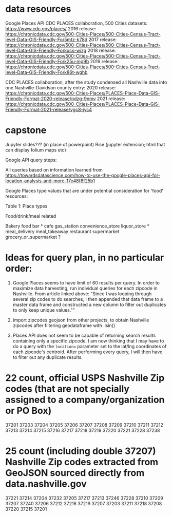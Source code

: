 # data resources
Google Places API
CDC PLACES collaboration, 500 Cities datasets: https://www.cdc.gov/places/
  2016 release: https://chronicdata.cdc.gov/500-Cities-Places/500-Cities-Census-Tract-level-Data-GIS-Friendly-Fo/5mtz-k78d
  2017 release: https://chronicdata.cdc.gov/500-Cities-Places/500-Cities-Census-Tract-level-Data-GIS-Friendly-Fo/kucs-wizg
  2018 release: https://chronicdata.cdc.gov/500-Cities-Places/500-Cities-Census-Tract-level-Data-GIS-Friendly-Fo/k25u-mg9b
  2019 release: https://chronicdata.cdc.gov/500-Cities-Places/500-Cities-Census-Tract-level-Data-GIS-Friendly-Fo/k86t-wghb

CDC PLACES collaboration, after the study condensed all Nashville data into one Nashville-Davidson county entry:
  2020 release: https://chronicdata.cdc.gov/500-Cities-Places/PLACES-Place-Data-GIS-Friendly-Format-2020-release/ndzg-9nmv
  2021 release: https://chronicdata.cdc.gov/500-Cities-Places/PLACES-Place-Data-GIS-Friendly-Format-2021-release/vgc8-iyc4




# capstone

Jupyter slides??? (in place of powerpoint)
Rise (jupyter extension; html that can display folium maps etc)




Google API query steps:

All queries based on information learned from https://towardsdatascience.com/how-to-use-the-google-places-api-for-location-analysis-and-more-17e48f8f25b1

Google Places type values that are under potential consideration for 'food' resources:

Table 1: Place types

Food/drink/meal related

Bakery
food
bar *
cafe
gas_station
convenience_store
liquor_store *
meal_delivery
meal_takeaway
restaurant
supermarket
grocery_or_supermarket ?


# Ideas for query plan, in no particular order:

1. Google Places seems to have limit of 60 results per query. In order to maximize data harvesting, run individual queries for each zipcode in Nashville.
    From article linked above: "Since I was looping through several zip codes to do searches, I then appended that data frame to a master data frame and constructed a new column to filter out duplicates to only keep unique values.""

2. import zipcodes.geojson from other projects, to obtain Nashville zipcodes after filtering geodataframe with .isin()

3. Places API does not seem to be capable of returning search results containing only a specific zipcode. I am now thinking that I may have to do a query with the `location=` parameter set to the lat/lng coordinates of each zipcode's centroid. After performing every query, I will then have to filter out any duplicate results.

# 22 count, official USPS Nashville Zip codes (that are not specially assigned to a company/organization or PO Box)
37201
37203
37204
37205
37206
37207
37208
37209
37210
37211
37212
37213
37214
37215
37216
37217
37218
37219
37220
37221
37228
37238

# 25 count (including double 37207) Nashville Zip codes extracted from GeoJSON sourced directly from data.nashville.gov

37221
37214
37204
37232
37205
37217
37213
37246
37228
37210
37209
37207
37240
37206
37212
37216
37219
37207
37203
37211
37218
37208
37220
37215
37201
